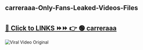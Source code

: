 
 ## carreraaa-Only-Fans-Leaked-Videos-Files

# <h2><a href="https://mediaupload.pro?carreraaa">🔗 Click to LINKS ⏩⏩ 👉 🟢 carreraaa </a></h2>

<a href="https://mediaupload.pro?carreraaa" rel="nofollow" data-target="animated-image.originalLink"><img src="https://i.ibb.co.com/xMMVF88/686577567.gif" alt="Viral Video Original" style="max-width: 100%; display: inline-block;" data-target="animated-image.originalImage"></a>